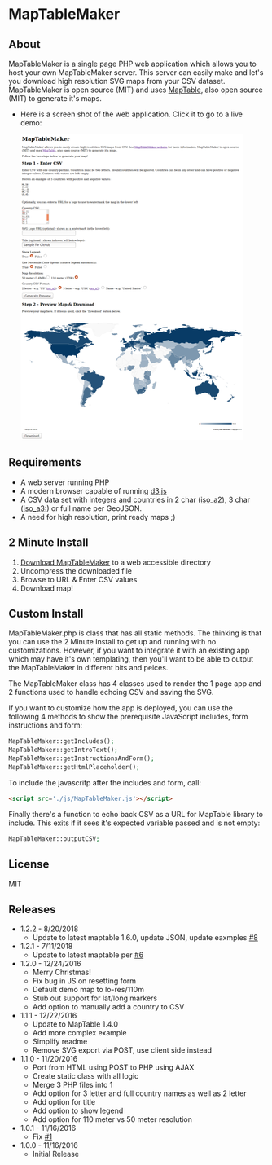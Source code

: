 # MapTableMaker

## About

MapTableMaker is a single page PHP web application which allows you to  host your 
own MapTableMaker server. This server can
 easily make and let's you download high resolution SVG maps from your CSV dataset.
MapTableMaker is open source (MIT) and
uses <a href="https://github.com/Packet-Clearing-House/maptable">MapTable</a>, also open source (MIT)
to generate it's maps.

* Here is a screen shot of the web application.  Click it to go to a 
live demo:
  
  [![](./data/screenshot.png)](https://plip.com/MapTableMaker/)

## Requirements

* A web server running PHP
* A modern browser capable of running [d3.js](https://d3js.org/)
* A CSV data set with integers and countries in
2 char ([iso_a2](https://en.wikipedia.org/wiki/ISO_3166-1_alpha-2)), 
3 char ([iso_a3:](https://en.wikipedia.org/wiki/ISO_3166-1_alpha-3)) 
or full name per GeoJSON.
* A need for high resolution, print ready maps ;)

## 2 Minute Install

1. [Download MapTableMaker](https://github.com/Packet-Clearing-House/MapTableMaker/archive/1.0.zip) to a web accessible directory
1. Uncompress the downloaded file
1. Browse to URL & Enter CSV values 
1. Download map!

## Custom Install

MapTableMaker.php is class that has all static methods. The thinking is that
you can use the 2 Minute Install to get up and running with no customizations.
However, if you want to integrate it with an existing app which may have it's
own templating, then you'll want to be able to output the MapTableMaker
in different bits and peices.

The MapTableMaker class has 4 classes used to render the 1 page app 
and 2 functions used to handle echoing CSV and saving the SVG.  

If you want to customize
how the app is deployed, you can use the following 4 methods to show the prerequisite
JavaScript includes, form instructions and form:

```php
MapTableMaker::getIncludes();
MapTableMaker::getIntroText();
MapTableMaker::getInstructionsAndForm();
MapTableMaker::getHtmlPlaceholder();
```

To include the javascritp after the includes and form, call:

```html
<script src='./js/MapTableMaker.js'></script>
```

Finally there's a function to echo back CSV as a URL
for MapTable library to include. This exits if it sees 
it's expected variable passed and is not empty:

```php
MapTableMaker::outputCSV;
```

## License

MIT

## Releases

* 1.2.2 - 8/20/2018
    * Update to latest maptable 1.6.0, update JSON, update eaxmples [#8](https://github.com/Packet-Clearing-House/MapTableMaker/issues/8)
* 1.2.1 - 7/11/2018
    * Update to latest maptable per [#6](https://github.com/Packet-Clearing-House/MapTableMaker/issues/6)
* 1.2.0 - 12/24/2016
    * Merry Christmas!
    * Fix bug in JS on resetting form
    * Default demo map to lo-res/110m
    * Stub out support for lat/long markers
    * Add option to manually add a country to CSV
* 1.1.1 - 12/22/2016 
    * Update to MapTable 1.4.0
    * Add more complex example
    * Simplify readme
    * Remove SVG export via POST, use client side instead
* 1.1.0 - 11/20/2016 
    * Port from HTML using POST to PHP using AJAX
    * Create static class with all logic
    * Merge 3 PHP files into 1
    * Add option for 3 letter and full country names as well as 2 letter
    * Add option for title
    * Add option to show legend
    * Add option for 110 meter vs 50 meter resolution
* 1.0.1 - 11/16/2016 
    * Fix [#1](https://github.com/Packet-Clearing-House/MapTableMaker/pull/2)
* 1.0.0 - 11/16/2016 
    * Initial Release
